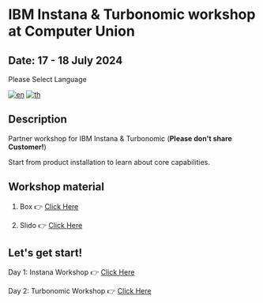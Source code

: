 # IBM Instana & Turbonomic workshop at Computer Union

## Date: 17 - 18 July 2024

Please Select Language

[![en](https://img.shields.io/badge/lang-en-green.svg)](./README.md)
[![th](https://img.shields.io/badge/lang-th-red.svg)](./README-th.md)

## Description

Partner workshop for IBM Instana & Turbonomic (**Please don't share Customer!**)

Start from product installation to learn about core capabilities.

## Workshop material
1. Box 👉 [Click Here](https://computerunion.box.com/s/0sdyo8nlxqp8i07wp3gnop3mkn0y80h2)
   
2. Slido 👉 [Click Here](https://app.sli.do/event/bmYCsrLxxwYQTEfqz3ep5e)

## Let's get start!

Day 1: Instana Workshop 👉 [Click Here](./day1/README.md)

Day 2: Turbonomic Workshop 👉 [Click Here](./day2/README.md)
